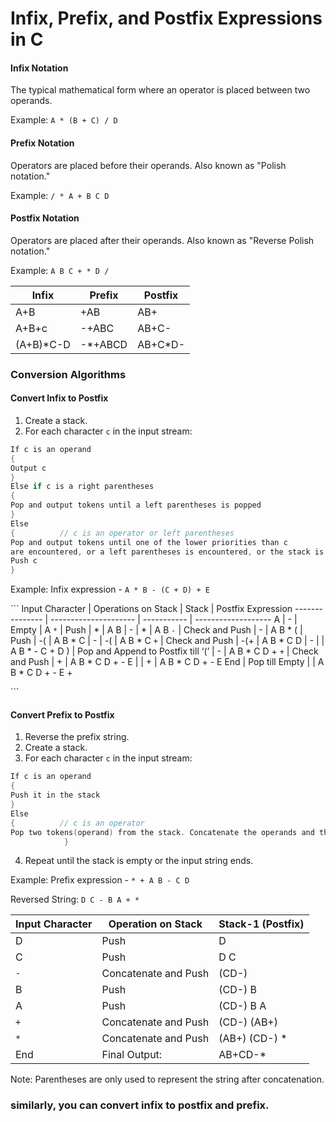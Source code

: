 # Infix, Prefix, and Postfix Expressions in C

#### Infix Notation

The typical mathematical form where an operator is placed between two operands.

Example: `A * (B + C) / D`

#### Prefix Notation

Operators are placed before their operands. Also known as "Polish notation."

Example: `/ * A + B C D`

#### Postfix Notation

Operators are placed after their operands. Also known as "Reverse Polish notation."

Example: `A B C + * D /`

Infix | Prefix  | Postfix
----- | ------- | --------
A+B   |	+AB     |	AB+
A+B+c   |	-+ABC     |	AB+C-
(A+B)*C-D   |	-*+ABCD     |	AB+C*D-

### Conversion Algorithms

#### Convert Infix to Postfix

1. Create a stack.
2. For each character `c` in the input stream:
```C
If c is an operand
{
Output c 
}
Else if c is a right parentheses 
{
Pop and output tokens until a left parentheses is popped  
}
Else
{          // c is an operator or left parentheses
Pop and output tokens until one of the lower priorities than c 
are encountered, or a left parentheses is encountered, or the stack is empty.
Push c
}
   ```

Example: Infix expression - `A * B - (C + D) + E`

\```
Input Character | Operations on Stack | Stack       | Postfix Expression
--------------- | --------------------- | ----------- | -------------------
A               | -                     | Empty       | A
`*`             | Push                  | *           | A
B               | -                     | *           | A B
`-`             | Check and Push        | -           | A B * 
(               | Push                  | -(          | A B * 
C               | -                     | -(          | A B * C
`+`             | Check and Push        | -(+         | A B * C 
D               | -                     |             | A B * - C + D
)               | Pop and Append to Postfix till ‘(’ | - | A B * C D + 
`+`             | Check and Push     	  | +           | A B * C D + -
E               |                       | +           | A B * C D + - E
End             | Pop till Empty	      |             | A B * C D + - E +

\```

#### Convert Prefix to Postfix

1. Reverse the prefix string.
2. Create a stack.
3. For each character `c` in the input stream:
```C
If c is an operand 
{
Push it in the stack 
}
Else
{          // c is an operator
Pop two tokens(operand) from the stack. Concatenate the operands and the operator, as (operand 1 + operand 2 + operator). And push this string back in the stack 
            }

```

4. Repeat until the stack is empty or the input string ends.

Example: Prefix expression - `* + A B - C D`

Reversed String: `D C - B A + *`


Input Character | Operation on Stack  | Stack-1 (Postfix)
--------------- | ------------------- | -----------------
D               | Push                | D
C               | Push                | D C
`-`             | Concatenate and Push | (CD-)
B               | Push                | (CD-) B
A               | Push                | (CD-) B A
`+`             | Concatenate and Push | (CD-) (AB+)
`*`             | Concatenate and Push | (AB+) (CD-) *
End             | Final Output:        | AB+CD-*


Note: Parentheses are only used to represent the string after concatenation.

### similarly, you can convert infix to postfix and prefix.
